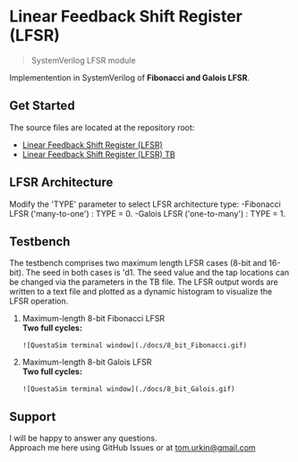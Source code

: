 # Linear Feedback Shift Register (LFSR)

> SystemVerilog LFSR module   

Implementention in SystemVerilog of __Fibonacci and Galois LFSR__.  

## Get Started

The source files  are located at the repository root:

- [Linear Feedback Shift Register (LFSR)](./LFSR.sv)
- [Linear Feedback Shift Register (LFSR) TB](./LFSR_TB.sv)

## LFSR Architecture
Modify the 'TYPE' parameter to select LFSR architecture type:
-Fibonacci LFSR ('many-to-one') : TYPE = 0.
-Galois LFSR ('one-to-many') : TYPE = 1.

## Testbench

The testbench comprises two maximum length LFSR cases (8-bit and 16-bit). The seed in both cases is 'd1. The seed value and the tap locations can be changed via the parameters in the TB file. 
The LFSR output words are written to a text file and plotted as a dynamic histogram to visualize the LFSR operation.

1.	Maximum-length 8-bit Fibonacci LFSR  
	**Two full cycles:**

		![QuestaSim terminal window](./docs/8_bit_Fibonacci.gif) 

2.	Maximum-length 8-bit Galois LFSR  
	**Two full cycles:**
	
		![QuestaSim terminal window](./docs/8_bit_Galois.gif) 

## Support

I will be happy to answer any questions.  
Approach me here using GitHub Issues or at tom.urkin@gmail.com